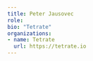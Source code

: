 ```yaml
---
title: Peter Jausovec
role: 
bio: "Tetrate"
organizations:
- name: Tetrate
  url: https://tetrate.io
---
```



